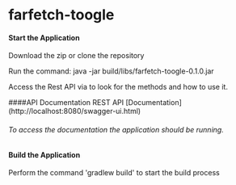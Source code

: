 # farfetch-toogle

#### Start the Application
Download the zip or clone the repository

Run the command: java -jar build/libs/farfetch-toogle-0.1.0.jar

Access the Rest API via to look for the methods and how to use it.

####API Documentation
REST API [Documentation] (http://localhost:8080/swagger-ui.html)
###### To access the documentation the application should be running.

#### Build the Application
Perform the command 'gradlew build' to start the build process

